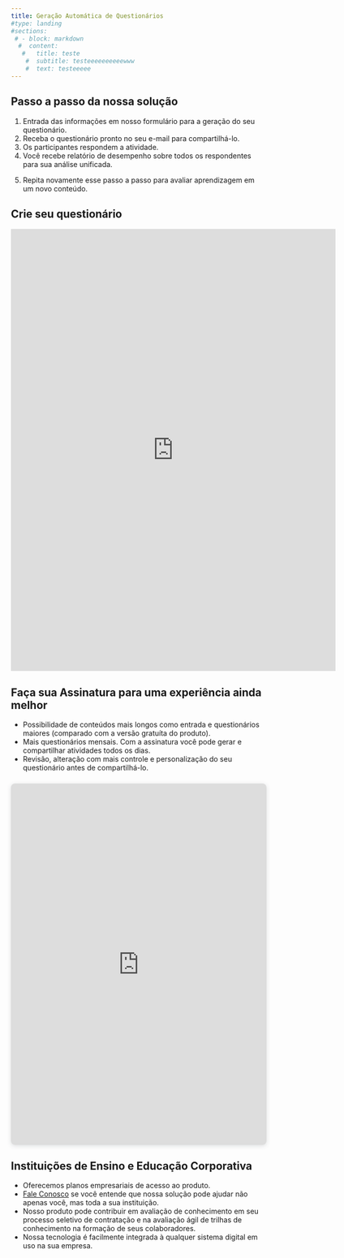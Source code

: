 ```yaml
---
title: Geração Automática de Questionários 
#type: landing
#sections:
 # - block: markdown
  #  content:
   #   title: teste
    #  subtitle: testeeeeeeeeeewww
    #  text: testeeeee
---
```


## Passo a passo da nossa solução

1. Entrada das informações em nosso formulário para a geração do seu questionário.
2. Receba o questionário pronto no seu e-mail para compartilhá-lo. 
3. Os participantes respondem a atividade.
4. Você recebe relatório de desempenho sobre todos os respondentes para sua análise unificada.
<!--  5. Cada participante recebe relatório sobre seu desempenho específico na atividade.  -->
5. Repita novamente esse passo a passo para avaliar aprendizagem em um novo conteúdo.

<!-- Entenda melhor os detalhes neste post.  -->

## Crie seu questionário

<iframe src="https://docs.google.com/forms/d/e/1FAIpQLSdOqU76kdY7xTvpuQ9gOzq3_MNxTOMKTw0pfSuqRfPo-ID5wQ/viewform?embedded=true" width="640" height="872" frameborder="0" marginheight="0" marginwidth="0">Carregando…</iframe>


## Faça sua Assinatura para uma experiência ainda melhor

- Possibilidade de conteúdos mais longos como entrada e questionários maiores (comparado com a versão gratuíta do produto).
- Mais questionários mensais. Com a assinatura você pode gerar e compartilhar atividades todos os dias.
- Revisão, alteração com mais controle e personalização do seu questionário antes de compartilhá-lo.

<!--
- Investimento de apenas R$ XX,YY mensais.
- [Assine aqui](https://www.exemplo.com) -->


<div style="position: relative; width: 100%; height: 0; padding-top: 141.4286%;
 padding-bottom: 0; box-shadow: 0 2px 8px 0 rgba(63,69,81,0.16); margin-top: 1.6em; margin-bottom: 0.9em; overflow: hidden;
 border-radius: 8px; will-change: transform;">
  <iframe loading="lazy" style="position: absolute; width: 100%; height: 100%; top: 0; left: 0; border: none; padding: 0;margin: 0;"
    src="https://www.canva.com/design/DAGTm7Eh3sk/WlLWAdmwPrXwB-ALlHW4UA/view?embed" allowfullscreen="allowfullscreen" allow="fullscreen">
  </iframe>
</div>


## Instituições de Ensino e Educação Corporativa

- Oferecemos planos empresariais de acesso ao produto.
- [Fale Conosco](/fale_conosco/) se você entende que nossa solução pode ajudar não apenas você, mas toda a sua instituição. 
- Nosso produto pode contribuir em avaliação de conhecimento em seu processo seletivo de contratação e na avaliação ágil de trilhas de conhecimento na formação de seus colaboradores.
- Nossa tecnologia é facilmente integrada à qualquer sistema digital em uso na sua empresa.

<!-- 
<div style="position: relative; width: 100%; height: 0; padding-top: 100.0000%;
 padding-bottom: 0; box-shadow: 0 2px 8px 0 rgba(63,69,81,0.16); margin-top: 1.6em; margin-bottom: 0.9em; overflow: hidden;
 border-radius: 8px; will-change: transform;">
  <iframe loading="lazy" style="position: absolute; width: 100%; height: 100%; top: 0; left: 0; border: none; padding: 0;margin: 0;"
    src="https://www.canva.com/design/DAGTkcG63yw/0l3dSfqlKnuMLfMFXukSug/view?embed" allowfullscreen="allowfullscreen" allow="fullscreen">
  </iframe>
</div>
-->
